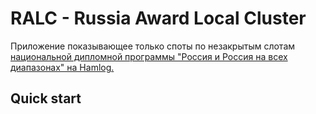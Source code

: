 # RALC - Russia Award Local Cluster
Приложение показывающее только споты по незакрытым слотам  
[национальной дипломной программы "Россия и Россия на всех диапазонах" на Hamlog.](https://hamlog.online/srr/russia/)

## Quick start
